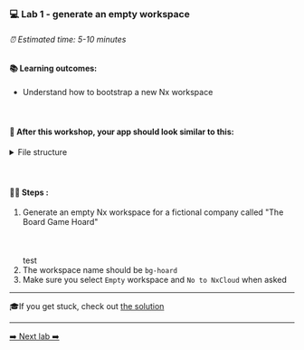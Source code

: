 ### 💻 Lab 1 - generate an empty workspace

###### ⏰ Estimated time: 5-10 minutes

#### 📚 Learning outcomes:

- Understand how to bootstrap a new Nx workspace
<br /><br /><br />

#### 📲 After this workshop, your app should look similar to this:

<details>
  <summary>File structure</summary>
  <img src="../assets/lab1_directory-structure.png" height="700" alt="lab7 file structure">
</details>
<br /><br />

#### 🏋️‍♀️ Steps :

1. Generate an empty Nx workspace for a fictional company called "The Board Game Hoard"
   &nbsp;<br /><br /><br /><br />test<br />
2. The workspace name should be `bg-hoard`
   &nbsp;<br />
3. Make sure you select `Empty` workspace and `No to NxCloud` when asked
   &nbsp;<br />

---

🎓If you get stuck, check out [the solution](SOLUTION.md)

---

[➡️ Next lab ➡️](../lab2/LAB.md)

